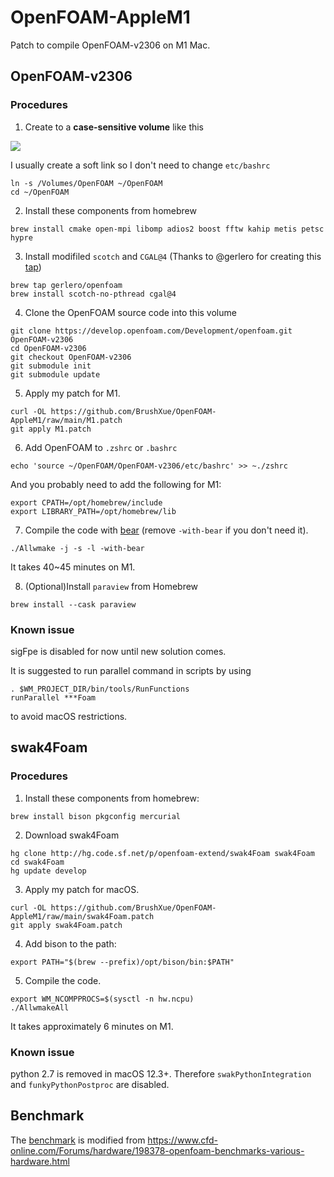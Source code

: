 # OpenFOAM-AppleM1

Patch to compile OpenFOAM-v2306 on M1 Mac.

## OpenFOAM-v2306
### Procedures
1. Create to a **case-sensitive volume** like this

![](https://develop.openfoam.com/Development/openfoam/-/wikis/images/apple-APFS-screenshot.png)

I usually create a soft link so I don't need to change `etc/bashrc`
```
ln -s /Volumes/OpenFOAM ~/OpenFOAM
cd ~/OpenFOAM
```

2. Install these components from homebrew
```
brew install cmake open-mpi libomp adios2 boost fftw kahip metis petsc hypre
```

3. Install modifiled `scotch` and `CGAL@4` (Thanks to @gerlero for creating this [tap](https://github.com/gerlero/homebrew-openfoam/tree/main/Formula))
```
brew tap gerlero/openfoam
brew install scotch-no-pthread cgal@4
```

4. Clone the OpenFOAM source code into this volume
```
git clone https://develop.openfoam.com/Development/openfoam.git OpenFOAM-v2306
cd OpenFOAM-v2306
git checkout OpenFOAM-v2306
git submodule init
git submodule update
```

5. Apply my patch for M1.
```
curl -OL https://github.com/BrushXue/OpenFOAM-AppleM1/raw/main/M1.patch
git apply M1.patch
```

6. Add OpenFOAM to `.zshrc` or `.bashrc`
```
echo 'source ~/OpenFOAM/OpenFOAM-v2306/etc/bashrc' >> ~./zshrc
```
And you probably need to add the following for M1:
```
export CPATH=/opt/homebrew/include
export LIBRARY_PATH=/opt/homebrew/lib
```

7. Compile the code with [bear](https://openfoamwiki.net/index.php/HowTo_Use_OpenFOAM_with_Visual_Studio_Code) (remove `-with-bear` if you don't need it).
```
./Allwmake -j -s -l -with-bear
```
It takes 40~45 minutes on M1.

8. (Optional)Install `paraview` from Homebrew
```
brew install --cask paraview
```

### Known issue
sigFpe is disabled for now until new solution comes.

It is suggested to run parallel command in scripts by using
```
. $WM_PROJECT_DIR/bin/tools/RunFunctions
runParallel ***Foam
```
to avoid macOS restrictions.

## swak4Foam
### Procedures
1. Install these components from homebrew:
```
brew install bison pkgconfig mercurial
```
2. Download swak4Foam
```
hg clone http://hg.code.sf.net/p/openfoam-extend/swak4Foam swak4Foam
cd swak4Foam
hg update develop
```
3. Apply my patch for macOS.
```
curl -OL https://github.com/BrushXue/OpenFOAM-AppleM1/raw/main/swak4Foam.patch
git apply swak4Foam.patch
```
4. Add bison to the path:
```
export PATH="$(brew --prefix)/opt/bison/bin:$PATH"
```
5. Compile the code.
```
export WM_NCOMPPROCS=$(sysctl -n hw.ncpu)
./AllwmakeAll
```
It takes approximately 6 minutes on M1.

### Known issue
python 2.7 is removed in macOS 12.3+. Therefore `swakPythonIntegration` and `funkyPythonPostproc` are disabled.

## Benchmark
The [benchmark](https://github.com/BrushXue/OpenFOAM-AppleM1/raw/main/bench_template.zip) is modified from https://www.cfd-online.com/Forums/hardware/198378-openfoam-benchmarks-various-hardware.html
